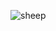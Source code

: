 ![sheep](https://media3.giphy.com/media/v1.Y2lkPTc5MGI3NjExY21maXE5am9jNWdxaXFpemZtbWdkdTRuZm56eTZ6bzJ4N3ZwdnpmNiZlcD12MV9pbnRlcm5hbF9naWZfYnlfaWQmY3Q9Zw/nDxkG69fjBfP2/giphy.gif)
<!--
**gabrieljkeene/gabrieljkeene** is a ✨ _special_ ✨ repository because its `README.md` (this file) appears on your GitHub profile.

Here are some ideas to get you started:

- 🔭 I’m currently working on ...
- 🌱 I’m currently learning ...
- 👯 I’m looking to collaborate on ...
- 🤔 I’m looking for help with ...
- 💬 Ask me about ...
- 📫 How to reach me: ...
- 😄 Pronouns: ...
- ⚡ Fun fact: ...
-->
